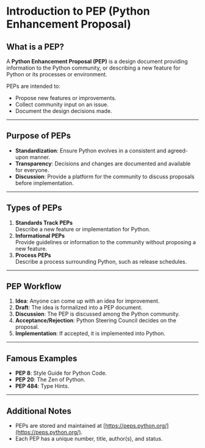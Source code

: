 
# Introduction to PEP (Python Enhancement Proposal)

## What is a PEP?
A **Python Enhancement Proposal (PEP)** is a design document providing information to the Python community, or describing a new feature for Python or its processes or environment.

PEPs are intended to:
- Propose new features or improvements.
- Collect community input on an issue.
- Document the design decisions made.

---

## Purpose of PEPs
- **Standardization**: Ensure Python evolves in a consistent and agreed-upon manner.
- **Transparency**: Decisions and changes are documented and available for everyone.
- **Discussion**: Provide a platform for the community to discuss proposals before implementation.

---

## Types of PEPs
1. **Standards Track PEPs**  
   Describe a new feature or implementation for Python.
2. **Informational PEPs**  
   Provide guidelines or information to the community without proposing a new feature.
3. **Process PEPs**  
   Describe a process surrounding Python, such as release schedules.

---

## PEP Workflow
1. **Idea**: Anyone can come up with an idea for improvement.
2. **Draft**: The idea is formalized into a PEP document.
3. **Discussion**: The PEP is discussed among the Python community.
4. **Acceptance/Rejection**: Python Steering Council decides on the proposal.
5. **Implementation**: If accepted, it is implemented into Python.

---

## Famous Examples
- **PEP 8**: Style Guide for Python Code.
- **PEP 20**: The Zen of Python.
- **PEP 484**: Type Hints.

---

## Additional Notes
- PEPs are stored and maintained at [https://peps.python.org/](https://peps.python.org/).
- Each PEP has a unique number, title, author(s), and status.
